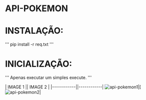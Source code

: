 # API-POKEMON

# INSTALAÇÃO:
'''
pip install -r req.txt
'''
# INICIALIZAÇÃO:
'''
Apenas executar um simples execute.
'''

|  IMAGE 1   ||  IMAGE 2  |
|------------||------------|
![api-pokemon1](https://github.com/blueIsaac1/apipokemon-isaac/assets/144810253/df7947fc-e88b-4e0d-96fa-0d06548ebfdf)|[![api-pokemon2](https://github.com/blueIsaac1/apipokemon-isaac/assets/144810253/f8c4d039-3bdc-45e5-b61b-03e72e6e7559)|

